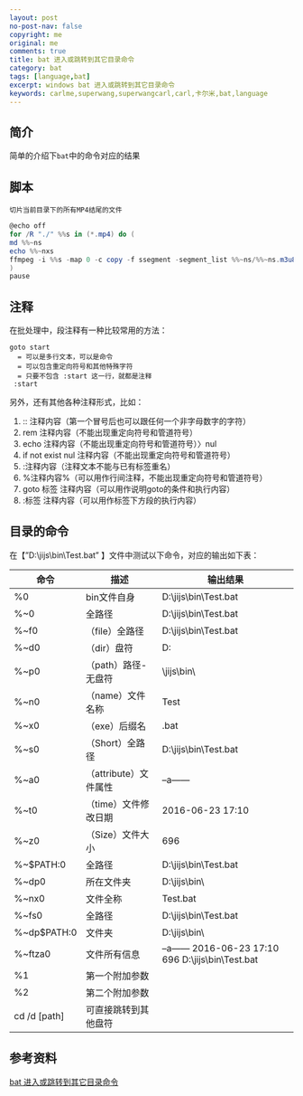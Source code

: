 ```yaml
---
layout: post
no-post-nav: false 
copyright: me
original: me
comments: true
title: bat 进入或跳转到其它目录命令
category: bat
tags: [language,bat]
excerpt: windows bat 进入或跳转到其它目录命令
keywords: carlme,superwang,superwangcarl,carl,卡尔米,bat,language
---
```




## 简介

简单的介绍下`bat`中的命令对应的结果

## 脚本

`切片当前目录下的所有MP4结尾的文件`

```powershell
@echo off 
for /R "./" %%s in (*.mp4) do (
md %%~ns
echo %%~nxs
ffmpeg -i %%s -map 0 -c copy -f ssegment -segment_list %%~ns/%%~ns.m3u8 -segment_list_type m3u8  -segment_time 10  %%~ns/ezjzw01_%%01d.ts
) 
pause
```

## 注释

在批处理中，段注释有一种比较常用的方法：

```
goto start
  = 可以是多行文本，可以是命令
  = 可以包含重定向符号和其他特殊字符
  = 只要不包含 :start 这一行，就都是注释
 :start
```


另外，还有其他各种注释形式，比如：

1. :: 注释内容（第一个冒号后也可以跟任何一个非字母数字的字符）
2. rem 注释内容（不能出现重定向符号和管道符号）
3. echo 注释内容（不能出现重定向符号和管道符号）〉nul
4. if not exist nul 注释内容（不能出现重定向符号和管道符号）
5. :注释内容（注释文本不能与已有标签重名）
6. %注释内容%（可以用作行间注释，不能出现重定向符号和管道符号）
7. goto 标签 注释内容（可以用作说明goto的条件和执行内容）
8. :标签 注释内容（可以用作标签下方段的执行内容）

## 目录的命令	

在【”D:\jijs\bin\Test.bat” 】文件中测试以下命令，对应的输出如下表：

| 命令           | 描述              | 输出结果                                     |
| ------------ | --------------- | ---------------------------------------- |
| %0           | bin文件自身         | D:\jijs\bin\Test.bat                     |
| %~0          | 全路径             | D:\jijs\bin\Test.bat                     |
| %~f0         | （file）全路径       | D:\jijs\bin\Test.bat                     |
| %~d0         | （dir）盘符         | D:                                       |
| %~p0         | （path）路径-无盘符    | \jijs\bin\                               |
| %~n0         | （name）文件名称      | Test                                     |
| %~x0         | （exe）后缀名        | .bat                                     |
| %~s0         | （Short）全路径      | D:\jijs\bin\Test.bat                     |
| %~a0         | （attribute）文件属性 | –a——                                     |
| %~t0         | （time）文件修改日期    | 2016-06-23 17:10                         |
| %~z0         | （Size）文件大小      | 696                                      |
| %~$PATH:0    | 全路径             | D:\jijs\bin\Test.bat                     |
| %~dp0        | 所在文件夹           | D:\jijs\bin\                             |
| %~nx0        | 文件全称            | Test.bat                                 |
| %~fs0        | 全路径             | D:\jijs\bin\Test.bat                     |
| %~dp$PATH:0  | 文件夹             | D:\jijs\bin\                             |
| %~ftza0      | 文件所有信息          | –a—— 2016-06-23 17:10 696 D:\jijs\bin\Test.bat |
| %1           | 第一个附加参数         |                                          |
| %2           | 第二个附加参数         |                                          |
| cd /d [path] | 可直接跳转到其他盘符      |                                          |

## 参考资料

[bat 进入或跳转到其它目录命令](https://blog.csdn.net/jijianshuai/article/details/78833101)